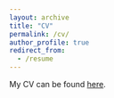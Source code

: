 ```yaml
---
layout: archive
title: "CV"
permalink: /cv/
author_profile: true
redirect_from:
  - /resume
---
```


My CV can be found <a href="http://rajveerjat.github.io/files/resume.pdf" target="_blank" rel="noopener noreferrer">here</a>.
